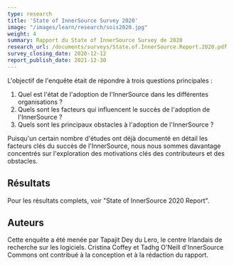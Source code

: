 ```yaml
---
type: research
title: 'State of InnerSource Survey 2020'
image: "/images/learn/research/sois2020.jpg"
weight: 4
summary: Rapport du State of InnerSource Survey de 2020
research_url: /documents/surveys/State.of.InnerSource.Report.2020.pdf
survey_closing_date: 2020-12-12
report_publish_date: 2021-12-30
---
```


L'objectif de l'enquête était de répondre à trois questions principales :

1. Quel est l'état de l'adoption de l'InnerSource dans les différentes organisations ?
1. Quels sont les facteurs qui influencent le succès de l'adoption de l'InnerSource ?
1. Quels sont les principaux obstacles à l'adoption de l'InnerSource ?

Puisqu'un certain nombre d'études ont déjà documenté en détail les facteurs clés du succès de l'InnerSource, nous nous sommes davantage concentrés sur l'exploration des motivations clés des contributeurs et des obstacles.

## Résultats

Pour les résultats complets, voir "State of InnerSource 2020 Report".

## Auteurs

Cette enquête a été menée par Tapajit Dey du Lero, le centre Irlandais de recherche sur les logiciels. Cristina Coffey et Tadhg O'Neill d'InnerSource Commons ont contribué à la conception et à la rédaction du rapport.
